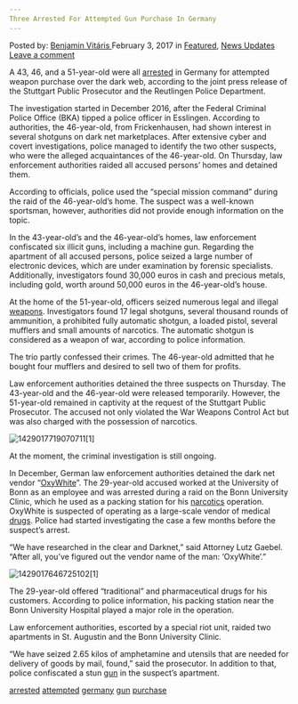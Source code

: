 ```yaml
---
Three Arrested For Attempted Gun Purchase In Germany
---
```

<article class="post-listing post-17957 post type-post status-publish format-standard has-post-thumbnail hentry  tag-attempted tag-germany tag-gun tag-purchase">
<div class="post-inner">
    <span>Posted by: <a href="https://www.deepdotweb.com/author/benjaminvi/" title="">Benjamin Vitáris </a></span>
<span>February 3, 2017</span>
<span>in <a href="https://www.deepdotweb.com/category/deepdot-news/" rel="category tag">Featured</a>, <a href="https://www.deepdotweb.com/category/news-updates/" rel="category tag">News Updates</a></span>
<span><a href="https://www.deepdotweb.com/2017/02/03/three-arrested-attempted-gun-purchase-germany/#respond">Leave a comment</a></span>
</p>
<div class="clear"></div>
    
<p>A 43, 46, and a 51-year-old were all <a href="http://www.blogspan.net/presse/pol-rt-festnahmen-nach-versuchtem-waffenkauf-im-darknet-stuttgartreutlingenfrickenhausen-es/mitteilung/1351929/">arrested</a> in Germany for attempted weapon purchase over the dark web, according to the joint press release of the Stuttgart Public Prosecutor and the Reutlingen Police Department.</p>
<p>The investigation started in December 2016, after the Federal Criminal Police Office (BKA) tipped a police officer in Esslingen. According to authorities, the 46-year-old, from Frickenhausen, had shown interest in several shotguns on dark net marketplaces. After extensive cyber and covert investigations, police managed to identify the two other suspects, who were the alleged acquaintances of the 46-year-old. On Thursday, law enforcement authorities raided all accused persons’ homes and detained them.</p>
<p>According to officials, police used the “special mission command” during the raid of the 46-year-old’s home. The suspect was a well-known sportsman, however, authorities did not provide enough information on the topic.</p>
<p>In the 43-year-old’s and the 46-year-old’s homes, law enforcement confiscated six illicit guns, including a machine gun. Regarding the apartment of all accused persons, police seized a large number of electronic devices, which are under examination by forensic specialists. Additionally, investigators found 30,000 euros in cash and precious metals, including gold, worth around 50,000 euros in the 46-year-old’s house.</p>
<p><a id="post-17957-_gjdgxs"></a> At the home of the 51-year-old, officers seized numerous legal and illegal <a href="https://www.deepdotweb.com/tag/weapon/">weapons</a>. Investigators found 17 legal shotguns, several thousand rounds of ammunition, a prohibited fully automatic shotgun, a loaded pistol, several mufflers and small amounts of narcotics. The automatic shotgun is considered as a weapon of war, according to police information.</p>
<p>The trio partly confessed their crimes. The 46-year-old admitted that he bought four mufflers and desired to sell two of them for profits.</p>
<p>Law enforcement authorities detained the three suspects on Thursday. The 43-year-old and the 46-year-old were released temporarily. However, the 51-year-old remained in captivity at the request of the Stuttgart Public Prosecutor. The accused not only violated the War Weapons Control Act but was also charged with the possession of narcotics.</p>
<p><img class="wp-image-17963 aligncenter" src="/imgs/2017/01/14290177190707111.png" alt="1429017719070711[1]" width="721" height="432" srcset="/imgs/2017/01/14290177190707111.png 1021w, /imgs/2017/01/14290177190707111-300x180.png 300w" sizes="(max-width: 721px) 100vw, 721px" /></p>
<p>At the moment, the criminal investigation is still ongoing.</p>
<p>In December, German law enforcement authorities detained the dark net vendor “<a href="https://www.deepdotweb.com/2015/12/05/vendor-oxywhite-arrested-in-germany/">OxyWhite</a>”. The 29-year-old accused worked at the University of Bonn as an employee and was arrested during a raid on the Bonn University Clinic, which he used as a packing station for his <a href="https://www.deepdotweb.com/tag/narcotics/">narcotics</a> operation. OxyWhite is suspected of operating as a large-scale vendor of medical <a href="https://www.deepdotweb.com/tag/drugs/">drugs</a>. Police had started investigating the case a few months before the suspect’s arrest.</p>
<p>“We have researched in the clear and Darknet,” said Attorney Lutz Gaebel. “After all, you’ve figured out the vendor name of the man: ‘OxyWhite’.”</p>
<p><img class="wp-image-17964 aligncenter" src="/imgs/2017/01/14290176467251021.jpeg" alt="1429017646725102[1]" srcset="/imgs/2017/01/14290176467251021.jpeg 822w, /imgs/2017/01/14290176467251021-300x224.jpeg 300w" sizes="(max-width: 822px) 100vw, 822px" /></p>
<p>The 29-year-old offered “traditional” and pharmaceutical drugs for his customers. According to police information, his packing station near the Bonn University Hospital played a major role in the operation.</p>
<p>Law enforcement authorities, escorted by a special riot unit, raided two apartments in St. Augustin and the Bonn University Clinic.</p>
<p>“We have seized 2.65 kilos of amphetamine and utensils that are needed for delivery of goods by mail, found,” said the prosecutor. In addition to that, police confiscated a stun <a href="https://www.deepdotweb.com/tag/gun/">gun</a> in the suspect’s apartment.</p>
</div>
<a href="https://www.deepdotweb.com/tag/arrested/" rel="tag">arrested</a> <a href="https://www.deepdotweb.com/tag/attempted/" rel="tag">attempted</a> <a href="https://www.deepdotweb.com/tag/germany/" rel="tag">germany</a> <a href="https://www.deepdotweb.com/tag/gun/" rel="tag">gun</a> <a href="https://www.deepdotweb.com/tag/purchase/" rel="tag">purchase</a></span> <span style="display:none" class="updated">2017-02-03</span>
<div style="display:none" class="vcard author" itemprop="author" itemscope itemtype="http://schema.org/Person"><strong class="fn" itemprop="name"><a href="https://www.deepdotweb.com/author/benjaminvi/" title="Posts by Benjamin Vitáris" rel="author">Benjamin Vitáris</a></strong></div>
    

